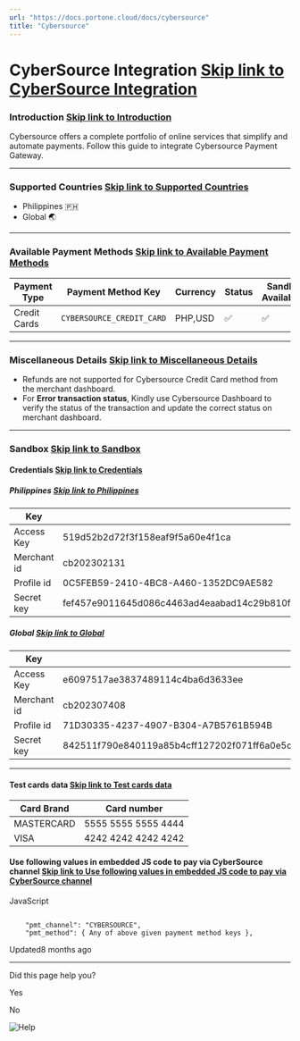 ```yaml
---
url: "https://docs.portone.cloud/docs/cybersource"
title: "Cybersource"
---
```


# CyberSource Integration   [Skip link to CyberSource Integration](https://docs.portone.cloud/docs/cybersource\#cybersource-integration)

### Introduction   [Skip link to Introduction](https://docs.portone.cloud/docs/cybersource\#introduction)

Cybersource offers a complete portfolio of online services that simplify and automate payments. Follow this guide to integrate Cybersource Payment Gateway.

* * *

### Supported Countries   [Skip link to Supported Countries](https://docs.portone.cloud/docs/cybersource\#supported-countries)

- Philippines 🇵🇭
- Global 🌏

* * *

### Available Payment Methods   [Skip link to Available Payment Methods](https://docs.portone.cloud/docs/cybersource\#available-payment-methods)

| Payment Type | Payment Method Key | Currency | Status | Sandbox Availability |
| --- | --- | --- | --- | --- |
| Credit Cards | `CYBERSOURCE_CREDIT_CARD` | PHP,USD | ✅ | ✅ |

* * *

### Miscellaneous Details   [Skip link to Miscellaneous Details](https://docs.portone.cloud/docs/cybersource\#miscellaneous-details)

- Refunds are not supported for Cybersource Credit Card method from the merchant dashboard.
- For **Error transaction status**, Kindly use Cybersource Dashboard to verify the status of the transaction and update the correct status on merchant dashboard.

* * *

### Sandbox   [Skip link to Sandbox](https://docs.portone.cloud/docs/cybersource\#sandbox)

#### Credentials   [Skip link to Credentials](https://docs.portone.cloud/docs/cybersource\#credentials)

##### Philippines   [Skip link to Philippines](https://docs.portone.cloud/docs/cybersource\#philippines)

| Key | Value |
| --- | --- |
| Access Key | 519d52b2d72f3f158eaf9f5a60e4f1ca |
| Merchant id | cb202302131 |
| Profile id | 0C5FEB59-2410-4BC8-A460-1352DC9AE582 |
| Secret key | fef457e9011645d086c4463ad4eaabad14c29b810f1c4e56812d0df1a9b92ac6f3050d935fbd4361b3d9c243243355f7c6650fa3bf834377b52263827d3c77fb1d8910fe59ce423ab0525ffbb939bb9638e37f77eb304af5bbce16e390561751ade8aee3fb9e4b09a739d3c53f810e485f990b5e6ea34a72928812160f709c20 |

##### Global   [Skip link to Global](https://docs.portone.cloud/docs/cybersource\#global)

| Key | Value |
| --- | --- |
| Access Key | e6097517ae3837489114c4ba6d3633ee |
| Merchant id | cb202307408 |
| Profile id | 71D30335-4237-4907-B304-A7B5761B594B |
| Secret key | 842511f790e840119a85b4cff127202f071ff6a0e5c143b8b122f71c0d0f323895974e9173674e5cbe414e74dac19eb60af2aa78a59849c287b7d6aa116d0a4ac8d10821dec94394bd7aa267be2373ea586302f0fc8a49b199de965c08b8b0efb826763b1df54d58becd0d20f2b5e6d78304e9c80b924fb7aac0b883d9a6cff5 |

* * *

#### Test cards data   [Skip link to Test cards data](https://docs.portone.cloud/docs/cybersource\#test-cards-data)

| Card Brand | Card number |
| --- | --- |
| MASTERCARD | 5555 5555 5555 4444 |
| VISA | 4242 4242 4242 4242 |

#### Use following values in embedded JS code to pay via CyberSource channel   [Skip link to Use following values in embedded JS code to pay via CyberSource channel](https://docs.portone.cloud/docs/cybersource\#use-following-values-in-embedded-js-code-to-pay-via-cybersource-channel)

JavaScript

```rdmd-code lang-javascript theme-light

    "pmt_channel": "CYBERSOURCE",
    "pmt_method": { Any of above given payment method keys },

```

Updated8 months ago

* * *

Did this page help you?

Yes

No

![Help](https://cdn.jsdelivr.net/gh/iamport-intl/portone-devx-chatbot-widget@production/public/chat-intro1.svg)